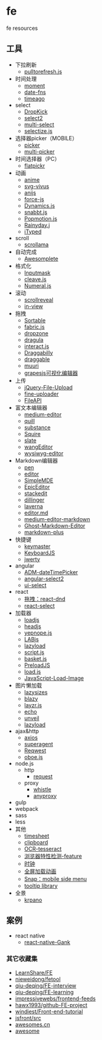 # fe
fe resources

## 工具

- 下拉刷新
  - [pulltorefresh.js](https://github.com/BoxFactura/pulltorefresh.js)
- 时间处理
  - [moment](https://github.com/moment/moment/)
  - [date-fns](https://github.com/date-fns/date-fns)
  - [timeago](https://github.com/hustcc/timeago.js)
- select
  - [DropKick](https://github.com/Robdel12/DropKick)
  - [select2](https://github.com/select2/select2)
  - [multi-select](https://github.com/lou/multi-select)
  - [selectize.js](https://github.com/selectize/selectize.js)
- 选择器picker（MOBILE）
  - [picker](https://github.com/ustbhuangyi/picker)
  - [multi-picker](https://github.com/AppianZ/multi-picker)
- 时间选择器（PC）
  - [flatpickr](https://github.com/chmln/flatpickr)
- 动画
  - [anime](http://anime-js.com)
  - [svg-vivus](http://maxwellito.github.io/vivus/)
  - [anijs](http://anijs.github.io/)
  - [force-js](https://force-js.com/)
  - [Dynamics.js](http://dynamicsjs.com/)
  - [snabbt.js](https://github.com/daniel-lundin/snabbt.js)
  - [Popmotion.js](https://github.com/Popmotion/popmotion)
  - [Rainyday.j](https://github.com/maroslaw/rainyday.js)
  - [iTyped](https://github.com/luisvinicius167/ityped)
- scroll
  - [scrollama](https://github.com/russellgoldenberg/scrollama)
- 自动完成
  - [Awesomplete](https://github.com/leaverou/awesomplete/)
- 格式化
  - [Inputmask](https://github.com/RobinHerbots/Inputmask)
  - [cleave.js](http://nosir.github.io/cleave.js/)
  - [Numeral.js](https://github.com/adamwdraper/Numeral-js)
- 滚动
  - [scrollreveal](https://github.com/jlmakes/scrollreveal)
  - [in-view](https://github.com/camwiegert/in-view)
- 拖拽
  - [Sortable](https://github.com/RubaXa/Sortable)
  - [fabric.js](https://github.com/kangax/fabric.js)
  - [dropzone](https://github.com/enyo/dropzone)
  - [dragula](https://github.com/bevacqua/dragula)
  - [interact.js](https://github.com/taye/interact.js)
  - [Draggabilly](https://github.com/desandro/draggabilly)
  - [draggable](https://github.com/Shopify/draggable)
  - [muuri](https://github.com/haltu/muuri)
  - [grapesjs可视化编辑器](https://github.com/artf/grapesjs)
- 上传
  - [jQuery-File-Upload](https://github.com/blueimp/jQuery-File-Upload)
  - [fine-uploader](https://github.com/FineUploader/fine-uploader)
  - [FileAPI](https://github.com/mailru/FileAPI)
- 富文本编辑器
  - [medium-editor](https://yabwe.github.io/medium-editor/)
  - [quill](http://quilljs.com/)
  - [substance](http://substance.io/)
  - [Squire](http://neilj.github.io/Squire/)
  - [slate](http://slatejs.org/)
  - [wangEditor](http://wangEditor.github.io/)
  - [wysiwyg-editor](https://github.com/froala/wysiwyg-editor)
- Markdown编辑器
  - [pen](http://sofish.github.io/pen/)
  - [editor](http://lab.lepture.com/editor/)
  - [SimpleMDE](https://simplemde.com/)
  - [EpicEditor](https://github.com/OscarGodson/EpicEditor)
  - [stackedit](https://stackedit.io/)
  - [dillinger](http://dillinger.io/)
  - [laverna](https://laverna.cc/index.html)
  - [editor.md](https://pandao.github.io/editor.md/)
  - [medium-editor-markdown](https://github.com/IonicaBizau/medium-editor-markdown)
  - [Ghost-Markdown-Editor](https://github.com/timsayshey/Ghost-Markdown-Editor)
  - [markdown-plus](https://github.com/tylingsoft/markdown-plus)
- 快捷键
  - [keymaster](https://github.com/madrobby/keymaster)
  - [KeyboardJS](https://github.com/RobertWHurst/KeyboardJS)
  - [jwerty](https://github.com/keithamus/jwerty)
- angular
  - [ADM-dateTimePicker](https://github.com/AmirkabirDataMiners/ADM-dateTimePicker)
  - [angular-select2](https://github.com/rubenv/angular-select2)
  - [ui-select](https://github.com/angular-ui/ui-select)
- react
  - [拖拽：react-dnd](https://github.com/gaearon/react-dnd)
  - [react-select](https://github.com/JedWatson/react-select)
- 加载器
  - [loadjs](https://github.com/muicss/loadjs)
  - [headjs](https://github.com/headjs/headjs)
  - [yepnope.js](https://github.com/SlexAxton/yepnope.js)
  - [LABjs](https://github.com/getify/LABjs)
  - [lazyload](https://github.com/rgrove/lazyload)
  - [script.js](https://github.com/ded/script.js)
  - [basket.js](https://github.com/addyosmani/basket.js)
  - [PreloadJS](https://github.com/CreateJS/PreloadJS)
  - [load.js](https://github.com/node-js-libs/load.js)
  - [JavaScript-Load-Image](https://github.com/blueimp/JavaScript-Load-Image)
- 图片懒加载
  - [lazysizes](https://github.com/aFarkas/lazysizes)
  - [blazy](https://github.com/dinbror/blazy)
  - [layzr.js](https://github.com/callmecavs/layzr.js)
  - [echo](https://github.com/toddmotto/echo)
  - [unveil](https://github.com/luis-almeida/unveil)
  - [lazyload](https://github.com/vvo/lazyload)
- ajax&http
  - [axios](https://github.com/mzabriskie/axios)
  - [superagent](https://github.com/visionmedia/superagent)
  - [Reqwest](https://github.com/ded/Reqwest)
  - [oboe.js](http://oboejs.com)
- node.js
  - http
    - [request](https://github.com/request/request)
  - proxy
    - [whistle](https://github.com/avwo/whistle)
    - [anyproxy](https://github.com/alibaba/anyproxy)
- gulp
- webpack
- sass
- less
- 其他
  - [timesheet](https://github.com/sbstjn/timesheet.js)
  - [clipboard](https://github.com/zenorocha/clipboard.js)
  - [OCR-tesseract](https://github.com/naptha/tesseract.js)
  - [浏览器特性检测-feature](https://github.com/viljamis/feature.js)
  - [时钟](https://github.com/objectivehtml/FlipClock)
  - [全屏加载动画](https://github.com/joaopereirawd/fakeLoader.js)
  - [Snap：mobile side menu](https://github.com/jakiestfu/Snap.js)
  - [tooltip library](https://github.com/atomiks/tippyjs)
- 全景
  - [krpano](https://krpano.com/)
  
## 案例

- react native
  - [react-native-Gank](https://github.com/wangdicoder/react-native-Gank)


### 其它收藏集

- [LearnShare/FE](https://github.com/LearnShare/FE)
- [nieweidong/fetool](https://github.com/nieweidong/fetool)
- [qiu-deqing/FE-interview](https://github.com/qiu-deqing/FE-interview)
- [qiu-deqing/FE-learning](https://github.com/qiu-deqing/FE-learning)
- [impressivewebs/frontend-feeds](https://github.com/impressivewebs/frontend-feeds)
- [hawx1993/github-FE-project](https://github.com/hawx1993/github-FE-project)
- [windiest/Front-end-tutorial](https://github.com/windiest/Front-end-tutorial)
- [jsfront/src](https://github.com/jsfront/src)
- [awesomes.cn](https://www.awesomes.cn/)
- [awesome](https://github.com/sindresorhus/awesome)

